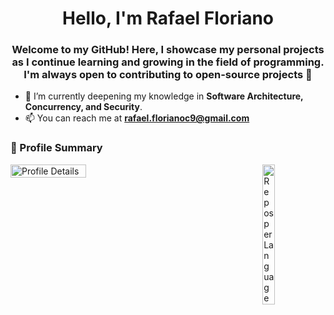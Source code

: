 <h1 align="center">Hello, I'm Rafael Floriano</h1>
<h3 align="center">Welcome to my GitHub! Here, I showcase my personal projects as I continue learning and growing in the field of programming. I'm always open to contributing to open-source projects 🙂</h3>

- 🌱 I’m currently deepening my knowledge in **Software Architecture, Concurrency, and Security**.
- 📫 You can reach me at [**rafael.florianoc9@gmail.com**](mailto:rafael.florianoc9@gmail.com)

### 🧾 Profile Summary
<div style="display: flex; justify-content: space-between;">
  <img src="http://github-profile-summary-cards.vercel.app/api/cards/profile-details?username=Rafael-Floriano&theme=algolia" alt="Profile Details" style="width: 49%;">
  <img src="http://github-profile-summary-cards.vercel.app/api/cards/repos-per-language?username=Rafael-Floriano&theme=algolia" alt="Repos per Language" style="width: 20%;">
</div>
